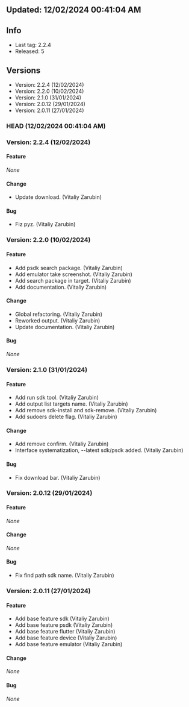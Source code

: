 


## Updated: 12/02/2024 00:41:04 AM

## Info

- Last tag: 2.2.4
- Released: 5

## Versions
- Version: 2.2.4 (12/02/2024)
- Version: 2.2.0 (10/02/2024)
- Version: 2.1.0 (31/01/2024)
- Version: 2.0.12 (29/01/2024)
- Version: 2.0.11 (27/01/2024)


### HEAD (12/02/2024 00:41:04 AM)


### Version: 2.2.4 (12/02/2024)


#### Feature

*None*

#### Change

* Update download. (Vitaliy Zarubin)

#### Bug

* Fiz pyz. (Vitaliy Zarubin)

### Version: 2.2.0 (10/02/2024)


#### Feature

* Add psdk search package. (Vitaliy Zarubin)
* Add emulator take screenshot. (Vitaliy Zarubin)
* Add search package in target. (Vitaliy Zarubin)
* Add documentation. (Vitaliy Zarubin)

#### Change

* Global refactoring. (Vitaliy Zarubin)
* Reworked output. (Vitaliy Zarubin)
* Update documentation. (Vitaliy Zarubin)

#### Bug

*None*

### Version: 2.1.0 (31/01/2024)


#### Feature

* Add run sdk tool. (Vitaliy Zarubin)
* Add output list targets name. (Vitaliy Zarubin)
* Add remove sdk-install and sdk-remove. (Vitaliy Zarubin)
* Add sudoers delete flag. (Vitaliy Zarubin)

#### Change

* Add remove confirm. (Vitaliy Zarubin)
* Interface systematization, --latest sdk/psdk added. (Vitaliy Zarubin)

#### Bug

* Fix download bar. (Vitaliy Zarubin)

### Version: 2.0.12 (29/01/2024)


#### Feature

*None*

#### Change

*None*

#### Bug

* Fix find path sdk name. (Vitaliy Zarubin)

### Version: 2.0.11 (27/01/2024)


#### Feature

* Add base feature sdk (Vitaliy Zarubin)
* Add base feature psdk (Vitaliy Zarubin)
* Add base feature flutter (Vitaliy Zarubin)
* Add base feature device (Vitaliy Zarubin)
* Add base feature emulator (Vitaliy Zarubin)

#### Change

*None*

#### Bug

*None*

